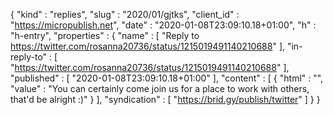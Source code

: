 {
  "kind" : "replies",
  "slug" : "2020/01/gjtks",
  "client_id" : "https://micropublish.net",
  "date" : "2020-01-08T23:09:10.18+01:00",
  "h" : "h-entry",
  "properties" : {
    "name" : [ "Reply to https://twitter.com/rosanna20736/status/1215019491140210688" ],
    "in-reply-to" : [ "https://twitter.com/rosanna20736/status/1215019491140210688" ],
    "published" : [ "2020-01-08T23:09:10.18+01:00" ],
    "content" : [ {
      "html" : "",
      "value" : "You can certainly come join us for a place to work with others, that'd be alright :)"
    } ],
    "syndication" : [ "https://brid.gy/publish/twitter" ]
  }
}
